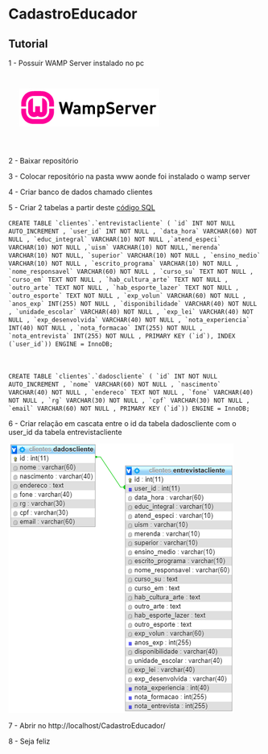 # CadastroEducador

## Tutorial

1 - Possuir WAMP Server instalado no pc
![](img/wamp_logo.png)

2 - Baixar repositório

3 - Colocar repositório na pasta www aonde foi instalado o wamp server

4 - Criar banco de dados chamado clientes

5 - Criar 2 tabelas a partir deste [código SQL](DataBase.txt)
```
CREATE TABLE `clientes`.`entrevistacliente` ( `id` INT NOT NULL AUTO_INCREMENT , `user_id` INT NOT NULL , `data_hora` VARCHAR(60) NOT NULL , `educ_integral` VARCHAR(10) NOT NULL ,`atend_especi` VARCHAR(10) NOT NULL ,`uism` VARCHAR(10) NOT NULL,`merenda` VARCHAR(10) NOT NULL, `superior` VARCHAR(10) NOT NULL , `ensino_medio` VARCHAR(10) NOT NULL , `escrito_programa` VARCHAR(10) NOT NULL , `nome_responsavel` VARCHAR(60) NOT NULL , `curso_su` TEXT NOT NULL , `curso_em` TEXT NOT NULL , `hab_cultura_arte` TEXT NOT NULL , `outro_arte` TEXT NOT NULL , `hab_esporte_lazer` TEXT NOT NULL , `outro_esporte` TEXT NOT NULL , `exp_volun` VARCHAR(60) NOT NULL , `anos_exp` INT(255) NOT NULL , `disponibilidade` VARCHAR(40) NOT NULL , `unidade_escolar` VARCHAR(40) NOT NULL , `exp_lei` VARCHAR(40) NOT NULL , `exp_desenvolvida` VARCHAR(40) NOT NULL , `nota_experiencia` INT(40) NOT NULL , `nota_formacao` INT(255) NOT NULL , `nota_entrevista` INT(255) NOT NULL , PRIMARY KEY (`id`), INDEX (`user_id`)) ENGINE = InnoDB;



CREATE TABLE `clientes`.`dadoscliente` ( `id` INT NOT NULL AUTO_INCREMENT , `nome` VARCHAR(60) NOT NULL , `nascimento` VARCHAR(40) NOT NULL , `endereco` TEXT NOT NULL , `fone` VARCHAR(40) NOT NULL , `rg` VARCHAR(30) NOT NULL , `cpf` VARCHAR(30) NOT NULL , `email` VARCHAR(60) NOT NULL , PRIMARY KEY (`id`)) ENGINE = InnoDB;
```

6 - Criar relação em cascata entre o id da tabela dadoscliente com o user_id da tabela entrevistacliente

![](img/relation.png)

7 - Abrir no http://localhost/CadastroEducador/

8 - Seja feliz
